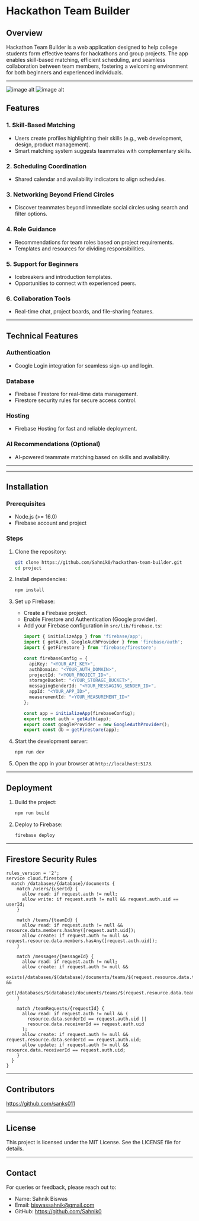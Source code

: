 # Hackathon Team Builder

## Overview
Hackathon Team Builder is a web application designed to help college students form effective teams for hackathons and group projects. The app enables skill-based matching, efficient scheduling, and seamless collaboration between team members, fostering a welcoming environment for both beginners and experienced individuals.

---
![image alt](https://github.com/Sahnik0/Team-Up/blob/5ee2ff82681fb08723e175db6fd3783b9a12b6c2/WhatsApp%20Image%202025-01-26%20at%2021.21.49_0095e22f.jpg)
![image alt](https://github.com/Sahnik0/Team-Up/blob/d3a5af315e6510d96187a6452d18adaea59a6e9a/WhatsApp%20Image%202025-01-26%20at%2021.22.27_9a591684.jpg)
## Features
### 1. **Skill-Based Matching**
- Users create profiles highlighting their skills (e.g., web development, design, product management).
- Smart matching system suggests teammates with complementary skills.

### 2. **Scheduling Coordination**
- Shared calendar and availability indicators to align schedules.

### 3. **Networking Beyond Friend Circles**
- Discover teammates beyond immediate social circles using search and filter options.

### 4. **Role Guidance**
- Recommendations for team roles based on project requirements.
- Templates and resources for dividing responsibilities.

### 5. **Support for Beginners**
- Icebreakers and introduction templates.
- Opportunities to connect with experienced peers.

### 6. **Collaboration Tools**
- Real-time chat, project boards, and file-sharing features.

---

## Technical Features
### **Authentication**
- Google Login integration for seamless sign-up and login.

### **Database**
- Firebase Firestore for real-time data management.
- Firestore security rules for secure access control.

### **Hosting**
- Firebase Hosting for fast and reliable deployment.

### **AI Recommendations (Optional)**
- AI-powered teammate matching based on skills and availability.

---

---

## Installation

### Prerequisites
- Node.js (>= 16.0)
- Firebase account and project

### Steps
1. Clone the repository:
   ```bash
   git clone https://github.com/Sahnik0/hackathon-team-builder.git
   cd project
   ```

2. Install dependencies:
   ```bash
   npm install
   ```

3. Set up Firebase:
   - Create a Firebase project.
   - Enable Firestore and Authentication (Google provider).
   - Add your Firebase configuration in `src/lib/firebase.ts`:
     ```typescript
     import { initializeApp } from 'firebase/app';
     import { getAuth, GoogleAuthProvider } from 'firebase/auth';
     import { getFirestore } from 'firebase/firestore';

     const firebaseConfig = {
       apiKey: "<YOUR_API_KEY>",
       authDomain: "<YOUR_AUTH_DOMAIN>",
       projectId: "<YOUR_PROJECT_ID>",
       storageBucket: "<YOUR_STORAGE_BUCKET>",
       messagingSenderId: "<YOUR_MESSAGING_SENDER_ID>",
       appId: "<YOUR_APP_ID>",
       measurementId: "<YOUR_MEASUREMENT_ID>"
     };

     const app = initializeApp(firebaseConfig);
     export const auth = getAuth(app);
     export const googleProvider = new GoogleAuthProvider();
     export const db = getFirestore(app);
     ```

4. Start the development server:
   ```bash
   npm run dev
   ```

5. Open the app in your browser at `http://localhost:5173`.

---

## Deployment
1. Build the project:
   ```bash
   npm run build
   ```

2. Deploy to Firebase:
   ```bash
   firebase deploy
   ```

---

## Firestore Security Rules
```firestore
rules_version = '2';
service cloud.firestore {
  match /databases/{database}/documents {
    match /users/{userId} {
      allow read: if request.auth != null;
      allow write: if request.auth != null && request.auth.uid == userId;
    }

    match /teams/{teamId} {
      allow read: if request.auth != null && resource.data.members.hasAny([request.auth.uid]);
      allow create: if request.auth != null && request.resource.data.members.hasAny([request.auth.uid]);
    }

    match /messages/{messageId} {
      allow read: if request.auth != null;
      allow create: if request.auth != null &&
        exists(/databases/$(database)/documents/teams/$(request.resource.data.teamId)) &&
        get(/databases/$(database)/documents/teams/$(request.resource.data.teamId)).data.members.hasAny([request.auth.uid]);
    }

    match /teamRequests/{requestId} {
      allow read: if request.auth != null && (
        resource.data.senderId == request.auth.uid ||
        resource.data.receiverId == request.auth.uid
      );
      allow create: if request.auth != null && request.resource.data.senderId == request.auth.uid;
      allow update: if request.auth != null && resource.data.receiverId == request.auth.uid;
    }
  }
}
```

---

## Contributors
https://github.com/sanks011

---

## License
This project is licensed under the MIT License. See the LICENSE file for details.

---

## Contact
For queries or feedback, please reach out to:
- Name: Sahnik Biswas
- Email: biswassahnik@gmail.com
- GitHub: https://github.com/Sahnik0

